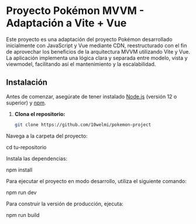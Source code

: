 # Proyecto Pokémon MVVM - Adaptación a Vite + Vue

Este proyecto es una adaptación del proyecto Pokémon desarrollado inicialmente con JavaScript y Vue mediante CDN, reestructurado con el fin de aprovechar los beneficios de la arquitectura MVVM utilizando Vite y Vue. La aplicación implementa una lógica clara y separada entre modelo, vista y viewmodel, facilitando así el mantenimiento y la escalabilidad.

## Instalación

Antes de comenzar, asegúrate de tener instalado [Node.js](https://nodejs.org/) (versión 12 o superior) y [npm](https://www.npmjs.com/).

1. **Clona el repositorio:**
   ```bash
   git clone https://github.com/10welmi/pokemon-project
   
Navega a la carpeta del proyecto:

cd tu-repositorio

Instala las dependencias:

npm install

Para ejecutar el proyecto en modo desarrollo, utiliza el siguiente comando:

npm run dev

Para construir la versión de producción, ejecuta:

npm run build
